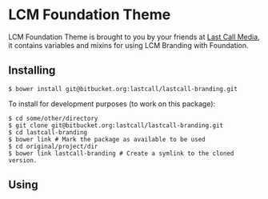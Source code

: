 LCM Foundation Theme
====================

LCM Foundation Theme is brought to you by your friends at [Last Call Media](https://www.lastcallmedia.com), it contains variables and mixins for using LCM Branding with Foundation.

Installing
----------

```
$ bower install git@bitbucket.org:lastcall/lastcall-branding.git
```

To install for development purposes (to work on this package):

```
$ cd some/other/directory
$ git clone git@bitbucket.org:lastcall/lastcall-branding.git
$ cd lastcall-branding
$ bower link # Mark the package as available to be used
$ cd original/project/dir
$ bower link lastcall-branding # Create a symlink to the cloned version.
```

Using
-----
